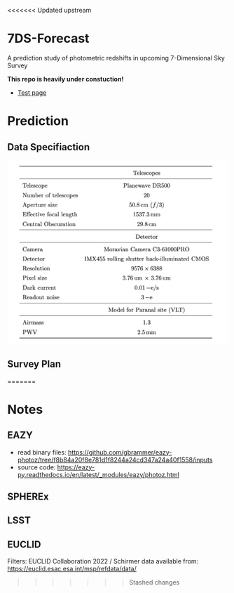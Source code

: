 <<<<<<< Updated upstream
# 7DS-Forecast
A prediction study of photometric redshifts in upcoming 7-Dimensional Sky Survey

**This repo is heavily under constuction!**

* [Test page](https://eunheeko.github.io/7DS-Forecast/)

# Prediction

## Data Specifiaction
![data_spec](/images/data_specification.png)

## Survey Plan
=======
# Notes


## EAZY
- read binary files: https://github.com/gbrammer/eazy-photoz/tree/f8b84a20f8e781d1f8244a24cd347a24a40f1558/inputs
- source code: https://eazy-py.readthedocs.io/en/latest/_modules/eazy/photoz.html




## SPHEREx


## LSST


## EUCLID
Filters: EUCLID Collaboration 2022 / Schirmer
data available from: https://euclid.esac.esa.int/msp/refdata/data/
>>>>>>> Stashed changes

